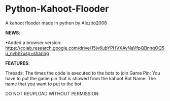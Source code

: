 # Python-Kahoot-Flooder
A kahoot flooder made in python by Alezito2008

**NEWS**:

•Added a browser version: https://colab.research.google.com/drive/15jv6ubYPHVXAvNaVfpQBnnqOQ5u_nybh?usp=sharing

**FEATURES**:

Threads: The times the code is executed to the bots to join
Game Pin: You have to put the game pin that is showed from the kahoot
Bot Name: The name that you want to put to the bot

DO NOT REUPLOAD WITHOUT PERMISSION
